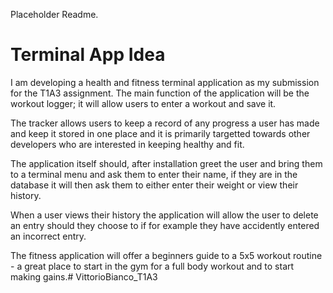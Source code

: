 Placeholder Readme.

# Terminal App Idea

I am developing a health and fitness terminal application as my submission for the T1A3 assignment.  The main function of the application will be the workout logger; it will allow users to enter a workout and save it.  

The tracker allows users to keep a record of any progress a user has made and keep it stored in one place and it is primarily targetted towards other developers who are interested in keeping healthy and fit.  

The application itself should, after installation greet the user and bring them to a terminal menu and ask them to enter their name, if they are in the database it will then ask them to either enter their weight or view their history.  

When a user views their history the application will allow the user to delete an entry should they choose to if for example they have accidently entered an incorrect entry.

The fitness application will offer a beginners guide to a 5x5 workout routine - a great place to start in the gym for a full body workout and to start making gains.# VittorioBianco_T1A3
